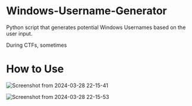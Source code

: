 # Windows-Username-Generator
Python script that generates potential Windows Usernames based on the user input. 

During CTFs, sometimes

# How to Use


![Screenshot from 2024-03-28 22-15-41](https://github.com/jadu101/Windows-Username-Generator/assets/76433661/6ff86478-79c0-4cfb-994a-051fbb17907c)


![Screenshot from 2024-03-28 22-15-53](https://github.com/jadu101/Windows-Username-Generator/assets/76433661/cf14f15b-6b58-475c-8f36-36dbf7ba2297)
